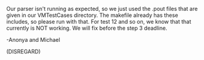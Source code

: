 Our parser isn't running as expected, so we just used the .pout files that are given in our VMTestCases directory. The makefile already has these includes, so please run with that. For test 12 and so on, we know that that currently is NOT working. We will fix before the step 3 deadline.

-Anonya and Michael

(DISREGARD)